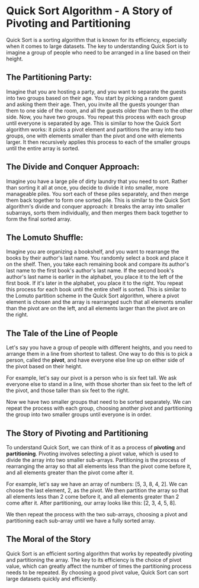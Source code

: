 # Quick Sort Algorithm - A Story of Pivoting and Partitioning

Quick Sort is a sorting algorithm that is known for its efficiency, especially when it comes to large datasets. The key to understanding Quick Sort is to imagine a group of people who need to be arranged in a line based on their height.

## The Partitioning Party:
Imagine that you are hosting a party, and you want to separate the guests into two groups based on their age. You start by picking a random guest and asking them their age. Then, you invite all the guests younger than them to one side of the room, and all the guests older than them to the other side. Now, you have two groups. You repeat this process with each group until everyone is separated by age. This is similar to how the Quick Sort algorithm works: it picks a pivot element and partitions the array into two groups, one with elements smaller than the pivot and one with elements larger. It then recursively applies this process to each of the smaller groups until the entire array is sorted.

## The Divide and Conquer Approach:
Imagine you have a large pile of dirty laundry that you need to sort. Rather than sorting it all at once, you decide to divide it into smaller, more manageable piles. You sort each of these piles separately, and then merge them back together to form one sorted pile. This is similar to the Quick Sort algorithm's divide and conquer approach: it breaks the array into smaller subarrays, sorts them individually, and then merges them back together to form the final sorted array.

## The Lomuto Shuffle:
Imagine you are organizing a bookshelf, and you want to rearrange the books by their author's last name. You randomly select a book and place it on the shelf. Then, you take each remaining book and compare its author's last name to the first book's author's last name. If the second book's author's last name is earlier in the alphabet, you place it to the left of the first book. If it's later in the alphabet, you place it to the right. You repeat this process for each book until the entire shelf is sorted. This is similar to the Lomuto partition scheme in the Quick Sort algorithm, where a pivot element is chosen and the array is rearranged such that all elements smaller than the pivot are on the left, and all elements larger than the pivot are on the right.

## The Tale of the Line of People

Let's say you have a group of people with different heights, and you need to arrange them in a line from shortest to tallest. One way to do this is to pick a person, called the **pivot**, and have everyone else line up on either side of the pivot based on their height.

For example, let's say our pivot is a person who is six feet tall. We ask everyone else to stand in a line, with those shorter than six feet to the left of the pivot, and those taller than six feet to the right. 

Now we have two smaller groups that need to be sorted separately. We can repeat the process with each group, choosing another pivot and partitioning the group into two smaller groups until everyone is in order. 

## The Story of Pivoting and Partitioning

To understand Quick Sort, we can think of it as a process of **pivoting** and **partitioning**. Pivoting involves selecting a pivot value, which is used to divide the array into two smaller sub-arrays. Partitioning is the process of rearranging the array so that all elements less than the pivot come before it, and all elements greater than the pivot come after it.

For example, let's say we have an array of numbers: [5, 3, 8, 4, 2]. We can choose the last element, 2, as the pivot. We then partition the array so that all elements less than 2 come before it, and all elements greater than 2 come after it. After partitioning, our array looks like this: [2, 3, 4, 5, 8].

We then repeat the process with the two sub-arrays, choosing a pivot and partitioning each sub-array until we have a fully sorted array.

## The Moral of the Story

Quick Sort is an efficient sorting algorithm that works by repeatedly pivoting and partitioning the array. The key to its efficiency is the choice of pivot value, which can greatly affect the number of times the partitioning process needs to be repeated. By choosing a good pivot value, Quick Sort can sort large datasets quickly and efficiently.